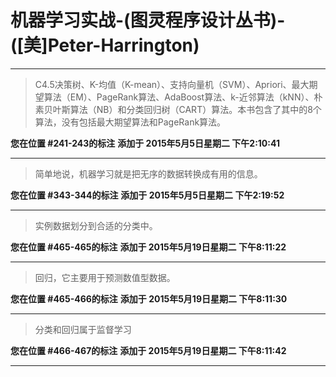 # 机器学习实战-(图灵程序设计丛书)-([美]Peter-Harrington)

---

> C4.5决策树、K-均值（K-mean）、支持向量机（SVM）、Apriori、最大期望算法（EM）、PageRank算法、AdaBoost算法、k-近邻算法（kNN）、朴素贝叶斯算法（NB）和分类回归树（CART）算法。本书包含了其中的8个算法，没有包括最大期望算法和PageRank算法。

**您在位置 #241-243的标注** **添加于 2015年5月5日星期二 下午2:10:41**

---

> 简单地说，机器学习就是把无序的数据转换成有用的信息。

**您在位置 #343-344的标注** **添加于 2015年5月5日星期二 下午2:19:52**

---

> 实例数据划分到合适的分类中。

**您在位置 #465-465的标注** **添加于 2015年5月19日星期二 下午8:11:22**

---

> 回归，它主要用于预测数值型数据。

**您在位置 #465-466的标注** **添加于 2015年5月19日星期二 下午8:11:30**

---

> 分类和回归属于监督学习

**您在位置 #466-467的标注** **添加于 2015年5月19日星期二 下午8:11:42**

---

